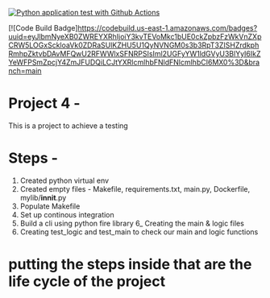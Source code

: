 
[![Python application test with Github Actions](https://github.com/aadi1405/IDS706_Project4_AJ/actions/workflows/devops.yml/badge.svg)](https://github.com/aadi1405/IDS706_Project4_AJ/actions/workflows/devops.yml)

[![Code Build Badge]https://codebuild.us-east-1.amazonaws.com/badges?uuid=eyJlbmNyeXB0ZWREYXRhIjoiY3kvTEVoMkc1bUE0ckZpbzFzWkVnZXpCRW5LOGxSckloaVk0ZDRaSUlKZHU5U1QyNVNGM0s3b3RpT3ZISHZrdkphRmhpZktvbDAvMFQwU2RFWWlxSFNRPSIsIml2UGFyYW1ldGVyU3BlYyI6IkZYeWFPSmZpcjY4ZmJFUDQiLCJtYXRlcmlhbFNldFNlcmlhbCI6MX0%3D&branch=main

# Project 4 -
This is a project to achieve a 
testing

# Steps -  

1) Created python virtual env
2) Created empty files - Makefile, requirements.txt, main.py, Dockerfile, mylib/__innit__.py
3) Populate Makefile 
4) Set up continous integration
5) Build a cli using python fire library
6_ Creating the main & logic files
6) Creating test_logic and test_main to check our main and logic functions

# putting the steps inside that are the life cycle of the project


